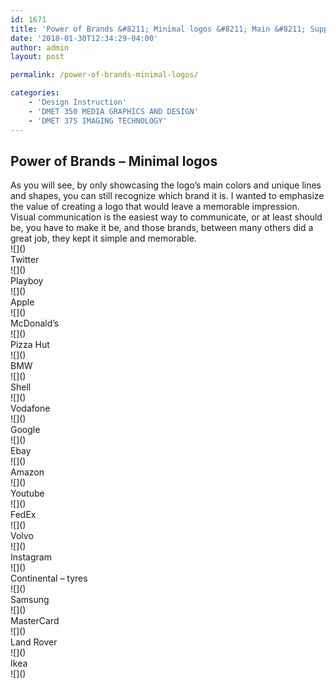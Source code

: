 ```yaml
---
id: 1671
title: 'Power of Brands &#8211; Minimal logos &#8211; Main &#8211; Supplementary'
date: '2018-01-30T12:34:29-04:00'
author: admin
layout: post

permalink: /power-of-brands-minimal-logos/

categories:
    - 'Design Instruction'
    - 'DMET 350 MEDIA GRAPHICS AND DESIGN'
    - 'DMET 375 IMAGING TECHNOLOGY'
---
```


## Power of Brands – Minimal logos

<div class="sub-title">As you will see, by only showcasing the logo’s main colors and unique lines and shapes, you can still recognize which brand it is. I wanted to emphasize the value of creating a logo that would leave a memorable impression.</div><div class="sub-title"></div><div class="sub-title">Visual communication is the easiest way to communicate, or at least should be, you have to make it be, and those brands, between many others did a great job, they kept it simple and memorable.</div><div class="sub-title"></div><div class="sub-title"></div><div class="sub-title">![]()</div><div class="sub-title">Twitter</div><div class="sub-title"></div><div class="sub-title"></div><div class="sub-title">![]()</div><div class="sub-title"></div><div class="sub-title">Playboy</div><div class="sub-title"></div><div class="sub-title">![]()</div><div class="sub-title"></div><div class="sub-title">Apple</div><div class="sub-title"></div><div class="sub-title">![]()</div><div class="sub-title"></div><div class="sub-title">McDonald’s</div><div class="sub-title"></div><div class="sub-title"></div><div class="sub-title">![]()</div><div class="sub-title"></div><div class="sub-title">Pizza Hut</div><div class="sub-title"></div><div class="sub-title">![]()</div><div class="sub-title"></div><div class="sub-title">BMW</div><div class="sub-title"></div><div class="sub-title">![]()</div><div class="sub-title"></div><div class="sub-title">Shell</div><div class="sub-title"></div><div class="sub-title">![]()</div><div class="sub-title"></div><div class="sub-title">Vodafone</div><div class="sub-title"></div><div class="sub-title">![]()</div><div class="sub-title"></div><div class="sub-title">Google</div><div class="sub-title"></div><div class="sub-title">![]()</div><div class="sub-title"></div><div class="sub-title">Ebay</div><div class="sub-title"></div><div class="sub-title">![]()</div><div class="sub-title"></div><div class="sub-title">Amazon</div><div class="sub-title"></div><div class="sub-title">![]()</div><div class="sub-title"></div><div class="sub-title">Youtube</div><div class="sub-title"></div><div class="sub-title">![]()</div><div class="sub-title"></div><div class="sub-title">FedEx</div><div class="sub-title"></div><div class="sub-title">![]()</div><div class="sub-title"></div><div class="sub-title">Volvo</div><div class="sub-title"></div><div class="sub-title">![]()</div><div class="sub-title"></div><div class="sub-title">Instagram</div><div class="sub-title"></div><div class="sub-title">![]()</div><div class="sub-title"></div><div class="sub-title">Continental – tyres</div><div class="sub-title"></div><div class="sub-title">![]()</div><div class="sub-title"></div><div class="sub-title">Samsung</div><div class="sub-title"></div><div class="sub-title">![]()</div><div class="sub-title"></div><div class="sub-title"><div class="project-module module project-module-text text align-center"><div class="main-text"><div>MasterCard</div><div></div></div><div>![]()</div></div></div><div></div><div>Land Rover</div><div></div><div>![]()</div><div></div><div>Ikea</div><div></div><div>![]()</div>